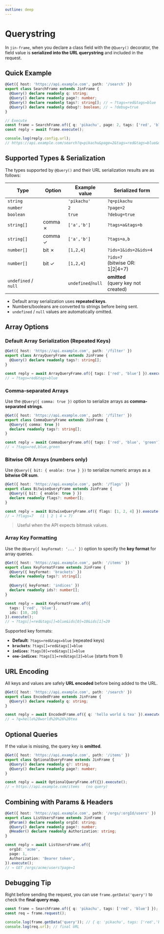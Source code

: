 ```yaml
---
outline: deep
---
```


# Querystring

In `jin-frame`, when you declare a class field with the `@Query()` decorator, the field value is **serialized into the URL querystring** and included in the request.

## Quick Example

```ts
@Get({ host: 'https://api.example.com', path: '/search' })
export class SearchFrame extends JinFrame {
  @Query() declare readonly q: string;
  @Query() declare readonly page?: number;
  @Query() declare readonly tags?: string[]; // → ?tags=red&tags=blue
  @Query() declare readonly debug?: boolean; // → ?debug=true
}

// Execute
const frame = SearchFrame.of({ q: 'pikachu', page: 2, tags: ['red', 'blue'], debug: true });
const reply = await frame.execute();

console.log(reply.config.url);
// https://api.example.com/search?q=pikachu&page=2&tags=red&tags=blue&debug=true
```

## Supported Types & Serialization

The types supported by `@Query()` and their URL serialization results are as follows:

<!-- markdownlint-disable MD033 -->

| Type                 | Option  | Example value      | Serialized form                      |
| -------------------- | ------- | ------------------ | ------------------------------------ |
| `string`             |         | `'pikachu'`        | `?q=pikachu`                         |
| `number`             |         | `2`                | `?page=2`                            |
| `boolean`            |         | `true`             | `?debug=true`                        |
| `string[]`           | comma ✗ | `['a','b']`        | `?tags=a&tags=b`                     |
| `string[]`           | comma ✓ | `['a','b']`        | `?tags=a,b`                          |
| `number[]`           | bit ✗   | `[1,2,4]`          | `?ids=1&ids=2&ids=4`                 |
| `number[]`           | bit ✓   | `[1,2,4]`          | `?ids=7`<br />(bitwise OR: 1\|2\|4=7)|
| `undefined` / `null` |         | `undefined`/`null` | **omitted**<br />(query key not created) |

<!-- markdownlint-ensable MD033 -->

- Default array serialization uses **repeated keys**.
- Numbers/booleans are converted to strings before being sent.
- `undefined` / `null` values are automatically omitted.

## Array Options

### Default Array Serialization (Repeated Keys)

```ts
@Get({ host: 'https://api.example.com', path: '/filter' })
export class ArrayQueryFrame extends JinFrame {
  @Query() declare readonly tags?: string[];
}

const reply = await ArrayQueryFrame.of({ tags: ['red', 'blue'] }).execute();
// → ?tags=red&tags=blue
```

### Comma-separated Arrays

Use the `@Query({ comma: true })` option to serialize arrays as **comma-separated strings**.

```ts
@Get({ host: 'https://api.example.com', path: '/filter' })
export class CommaQueryFrame extends JinFrame {
  @Query({ comma: true })
  declare readonly tags?: string[];
}

const reply = await CommaQueryFrame.of({ tags: ['red', 'blue', 'green'] }).execute();
// → ?tags=red,blue,green
```

### Bitwise OR Arrays (numbers only)

Use `@Query({ bit: { enable: true } })` to serialize numeric arrays as a **bitwise OR sum**.

```ts
@Get({ host: 'https://api.example.com', path: '/flags' })
export class BitwiseQueryFrame extends JinFrame {
  @Query({ bit: { enable: true } })
  declare readonly flags?: number[];
}

const reply = await BitwiseQueryFrame.of({ flags: [1, 2, 4] }).execute();
// → ?flags=7   (1 | 2 | 4 = 7)
```

> Useful when the API expects bitmask values.

### Array Key Formatting

Use the `@Query({ keyFormat: '...' })` option to specify the **key format** for array queries.

```ts
@Get({ host: 'https://api.example.com', path: '/items' })
export class KeyFormatFrame extends JinFrame {
  @Query({ keyFormat: 'brackets' })
  declare readonly tags?: string[];
  
  @Query({ keyFormat: 'indices' })
  declare readonly ids?: number[];
}

const reply = await KeyFormatFrame.of({ 
  tags: ['red', 'blue'], 
  ids: [10, 20] 
}).execute();
// → ?tags[]=red&tags[]=blue&ids[0]=10&ids[1]=20
```

Supported key formats:

- **Default**: `?tags=red&tags=blue` (repeated keys)
- **`brackets`**: `?tags[]=red&tags[]=blue`
- **`indices`**: `?tags[0]=red&tags[1]=blue`
- **`one-indices`**: `?tags[1]=red&tags[2]=blue` (starts from 1)

## URL Encoding

All keys and values are safely **URL encoded** before being added to the URL.

```ts
@Get({ host: 'https://api.example.com', path: '/search' })
export class EncodedFrame extends JinFrame {
  @Query() declare readonly q: string;
}

const reply = await EncodedFrame.of({ q: 'hello world & tea' }).execute();
// → ?q=hello%20world%20%26%20tea
```

## Optional Queries

If the value is missing, the query key is **omitted**.

```ts
@Get({ host: 'https://api.example.com', path: '/items' })
export class OptionalQueryFrame extends JinFrame {
  @Query() declare readonly q?: string;
  @Query() declare readonly page?: number;
}

const reply = await OptionalQueryFrame.of({}).execute();
// → https://api.example.com/items   (no query)
```

## Combining with Params & Headers

```ts
@Get({ host: 'https://api.example.com', path: '/orgs/:orgId/users' })
export class ListUsersFrame extends JinFrame {
  @Param() declare readonly orgId: string;
  @Query() declare readonly page?: number;
  @Header() declare readonly Authorization: string;
}

const reply = await ListUsersFrame.of({
  orgId: 'acme',
  page: 1,
  Authorization: 'Bearer token',
}).execute();
// → GET /orgs/acme/users?page=1
```

## Debugging Tip

Right before sending the request, you can use `frame.getData('query')` to check the **final query map**.

```ts
const frame = SearchFrame.of({ q: 'pikachu', tags: ['red', 'blue'] });
const req = frame.request();

console.log(frame.getData('query')); // { q: 'pikachu', tags: ['red','blue'] }
console.log(req.url); // final URL
```
